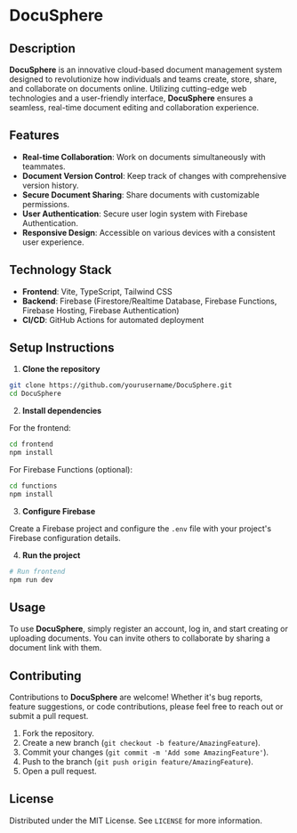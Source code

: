 
# DocuSphere

## Description

**DocuSphere** is an innovative cloud-based document management system designed to revolutionize how individuals and teams create, store, share, and collaborate on documents online. Utilizing cutting-edge web technologies and a user-friendly interface, **DocuSphere** ensures a seamless, real-time document editing and collaboration experience. 

## Features

- **Real-time Collaboration**: Work on documents simultaneously with teammates.
- **Document Version Control**: Keep track of changes with comprehensive version history.
- **Secure Document Sharing**: Share documents with customizable permissions.
- **User Authentication**: Secure user login system with Firebase Authentication.
- **Responsive Design**: Accessible on various devices with a consistent user experience.

## Technology Stack

- **Frontend**: Vite, TypeScript, Tailwind CSS
- **Backend**: Firebase (Firestore/Realtime Database, Firebase Functions, Firebase Hosting, Firebase Authentication)
- **CI/CD**: GitHub Actions for automated deployment

## Setup Instructions

1. **Clone the repository**

```bash
git clone https://github.com/yourusername/DocuSphere.git
cd DocuSphere
```

2. **Install dependencies**

For the frontend:

```bash
cd frontend
npm install
```

For Firebase Functions (optional):

```bash
cd functions
npm install
```

3. **Configure Firebase**

Create a Firebase project and configure the `.env` file with your project's Firebase configuration details.

4. **Run the project**

```bash
# Run frontend
npm run dev
```

## Usage

To use **DocuSphere**, simply register an account, log in, and start creating or uploading documents. You can invite others to collaborate by sharing a document link with them.

## Contributing

Contributions to **DocuSphere** are welcome! Whether it's bug reports, feature suggestions, or code contributions, please feel free to reach out or submit a pull request.

1. Fork the repository.
2. Create a new branch (`git checkout -b feature/AmazingFeature`).
3. Commit your changes (`git commit -m 'Add some AmazingFeature'`).
4. Push to the branch (`git push origin feature/AmazingFeature`).
5. Open a pull request.

## License

Distributed under the MIT License. See `LICENSE` for more information.
